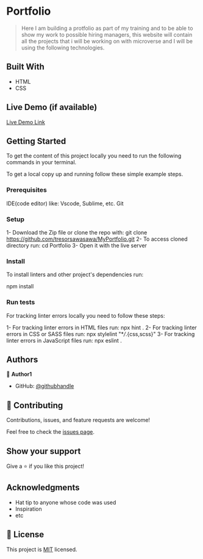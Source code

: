 # Portfolio

> Here I am building a protfolio as part of my training and to be able to show my work to possible hiring managers, this website will contain all the projects that i will be working on with microverse and I will be using the following technologies.


## Built With

- HTML
- CSS

## Live Demo (if available)

[Live Demo Link](https://livedemo.com)


## Getting Started

To get the content of this project locally you need to run the following commands in your terminal.


To get a local copy up and running follow these simple example steps.

### Prerequisites
IDE(code editor) like: Vscode, Sublime, etc.
Git

### Setup
1- Download the Zip file or clone the repo with:
git clone https://github.com/tresorsawasawa/MyPortfolio.git
2- To access cloned directory run:
cd Portfolio
3- Open it with the live server

### Install
To install linters and other project's dependencies run:

npm install

### Run tests
For tracking linter errors locally you need to follow these steps:

1- For tracking linter errors in HTML files run:
npx hint .
2- For tracking linter errors in CSS or SASS files run:
npx stylelint "\*_/_.{css,scss}"
3- For tracking linter errors in JavaScript files run:
npx eslint .

## Authors

👤 **Author1**

- GitHub: [@githubhandle](https://github.com/shakerAbuDrais)

## 🤝 Contributing

Contributions, issues, and feature requests are welcome!

Feel free to check the [issues page](../../issues/).

## Show your support

Give a ⭐️ if you like this project!

## Acknowledgments

- Hat tip to anyone whose code was used
- Inspiration
- etc

## 📝 License

This project is [MIT](/LICENSE) licensed.

